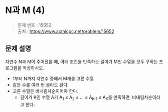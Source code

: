# N과 M (4)

> 문제 번호 : 15652  
> 출처 : https://www.acmicpc.net/problem/15652

## 문제 설명

<p>자연수 N과 M이 주어졌을 때, 아래 조건을 만족하는 길이가 M인 수열을 모두 구하는 프로그램을 작성하시오.</p>
<ul>
 <li>1부터 N까지&nbsp;자연수 중에서 M개를 고른 수열</li>
 <li>같은 수를 여러 번 골라도 된다.</li>
 <li>고른 수열은 비내림차순이어야 한다. 
  <ul>
   <li>길이가 K인 수열 A가 A<sub>1</sub> ≤ A<sub>2</sub> ≤ ... ≤ A<sub>K-1</sub> ≤ A<sub>K</sub>를 만족하면, 비내림차순이라고 한다.</li>
  </ul></li>
</ul>

